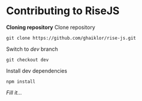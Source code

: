 Contributing to RiseJS
===

**Cloning repository**
Clone repository

```git clone https://github.com/ghaiklor/rise-js.git```

Switch to *dev* branch

```git checkout dev```

Install dev dependencies

```npm install```

*Fill it...*